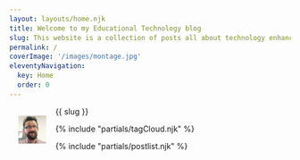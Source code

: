 ```yaml
---
layout: layouts/home.njk
title: Welcome to my Educational Technology blog
slug: This website is a collection of posts all about technology enhanced learning, tools and tips. It is run by me, Hadrian Cawthorne, with the help of a few other colleagues from time-to-time and we work at the University of Sheffield's School of Education.
permalink: /
coverImage: '/images/montage.jpg'
eleventyNavigation:
  key: Home
  order: 0
---
```

 <div class="w3-panel w3-white"> 
 <img src="/images/hadrian.jpg" alt="Hadrian Cawthorne" class="w3-circle w3-image shadow" style="max-width: 10%; float: left; margin: 16px;">
 <p>{{ slug }}</p>

</div>


{% include "partials/tagCloud.njk" %}


{% include "partials/postlist.njk" %}